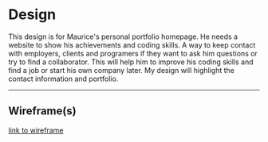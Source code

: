 
# Design

<!-- give an overview of your project's design -->
<!-- describe the reasoning behind your group's design and wireframe -->
<!-- include other centralized decisions like fonts, palates, ... -->

This design is for Maurice's personal portfolio homepage. He needs a website to show his achievements and coding skills. A way to keep contact with employers, clients and programers if they want to ask him questions or try to find a collaborator. This will help him to improve his coding skills and find a job or start his own company later. My design will highlight the contact information and portfolio.  

---

## Wireframe(s)

<!-- provide a link to your wireframe documenting on Figma, or wherever it is -->

[link to wireframe](https://excalidraw.com/#json=k878kPJM9jIZECqMw0R3z,mhFdvxCshTc-WV9E7Ph7rw)